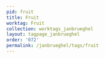 ```yaml
---
pid: fruit
title: Fruit
worktag: Fruit
collection: worktags_janbrueghel
layout: tagpage_janbrueghel
order: '072'
permalink: /janbrueghel/tags/fruit
---
```

